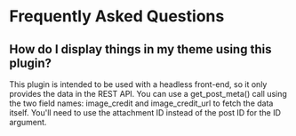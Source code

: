# Frequently Asked Questions

## How do I display things in my theme using this plugin?

This plugin is intended to be used with a headless front-end, so it only provides the data in the REST API. You can use a get_post_meta() call using the two field names: image_credit and image_credit_url to fetch the data itself. You'll need to use the attachment ID instead of the post ID for the ID argument.
